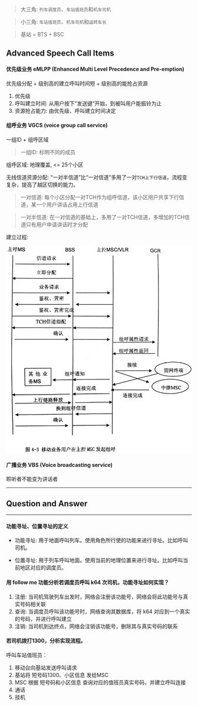 > 大三角: `列车调度员`、`车站值班员`和`机车司机`

> 小三角: `车站值班员`、`机车司机`和`运转车长`

> 基站 = BTS + BSC

## Advanced Speech Call Items

#### 优先级业务 eMLPP (Enhanced Multi Level Precedence and Pre-emption)

优先级分配 + 级别高的建立呼叫时间短 + 级别高的能抢占资源

1. 优先级
2. 呼叫建立时间: 从用户按下“发送键”开始，到被叫用户能振铃为止
3. 资源抢占能力: 由优先级、呼叫建立时间决定

#### 组呼业务 VGCS (voice group call service)

一组ID + 组呼区域

> 一组ID: 标明不同的成员

组呼区域: 地理覆盖, <= 25个小区

无线信道资源分配: “一对半信道”比“一对信道”多用了一对`TCH上下行信道`，流程变复杂，提高了越区切换的能力。

> 一对信道: 每个小区分配一对TCH作为组呼信道，该小区用户共享下行信道，某一个用户讲话占用上行信道

> 一对半信道: 在一对信道的基础上，多用了一对TCH信道，多增加的TCH信道只有用户申请讲话时才分配

建立过程:

![](/assets/移动业务用户在主控MSC发起组呼.jpg)

#### 广播业务 VBS (Voice broadcasting service)

聆听者不能变为讲话者

___

## Question and Answer

___

#### 功能寻址、位置寻址的定义

* 功能寻址: 用于地面呼叫列车。使用角色所行使的功能来进行寻址。比如呼叫司机。

* 位置寻址: 用于列车呼叫地面。使用当前的地理位置来进行寻址。比如呼叫当前地区对应的调度员。

#### 用 follow me 功能分析若调度员呼叫 k64 次司机，功能寻址如何实现？

1. 注册: 当司机驾驶列车出发时，网络会注册该功能号，网络会将此功能号与真实号码相关联
2. 查询: 当调度员呼叫该功能号时，网络查询其数据库，将 k64 对应到一个真实的号码，并进行呼叫建立
3. 注销: 当司机到达终点，网络会注销该功能号，删除其与真实号码的联系

#### 若司机拨打1300，分析实现流程。

呼叫车站值班员：

1. 移动台向基站发送呼叫请求
2. 基站将 短号码1300、小区信息 发给MSC
3. MSC 根据 短号码和小区信息 查询对应的值班员真实号码，并建立呼叫连接
4. 通话
5. 挂机